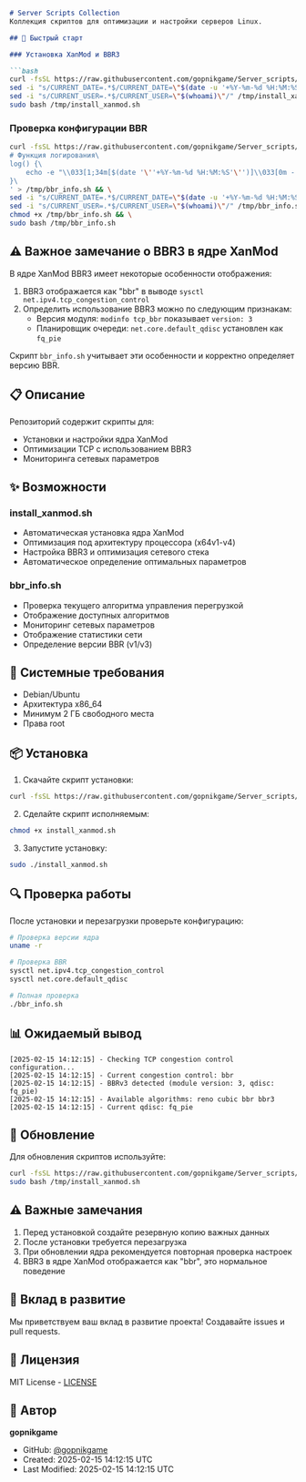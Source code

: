 
```markdown 
# Server Scripts Collection
Коллекция скриптов для оптимизации и настройки серверов Linux.

## 🚀 Быстрый старт

### Установка XanMod и BBR3

```bash
curl -fsSL https://raw.githubusercontent.com/gopnikgame/Server_scripts/main/install_xanmod.sh -o /tmp/install_xanmod.sh && \
sed -i "s/CURRENT_DATE=.*$/CURRENT_DATE=\"$(date -u '+%Y-%m-%d %H:%M:%S')\"/" /tmp/install_xanmod.sh && \
sed -i "s/CURRENT_USER=.*$/CURRENT_USER=\"$(whoami)\"/" /tmp/install_xanmod.sh && \
sudo bash /tmp/install_xanmod.sh
```

### Проверка конфигурации BBR

```bash
curl -fsSL https://raw.githubusercontent.com/gopnikgame/Server_scripts/main/bbr_info.sh | sed '1a\
# Функция логирования\
log() {\
    echo -e "\\033[1;34m[$(date '\''+%Y-%m-%d %H:%M:%S'\'')]\\033[0m - $1"\
}\
' > /tmp/bbr_info.sh && \
sed -i "s/CURRENT_DATE=.*$/CURRENT_DATE=\"$(date -u '+%Y-%m-%d %H:%M:%S')\"/" /tmp/bbr_info.sh && \
sed -i "s/CURRENT_USER=.*$/CURRENT_USER=\"$(whoami)\"/" /tmp/bbr_info.sh && \
chmod +x /tmp/bbr_info.sh && \
sudo bash /tmp/bbr_info.sh
```

## ⚠️ Важное замечание о BBR3 в ядре XanMod

В ядре XanMod BBR3 имеет некоторые особенности отображения:
1. BBR3 отображается как "bbr" в выводе `sysctl net.ipv4.tcp_congestion_control`
2. Определить использование BBR3 можно по следующим признакам:
   - Версия модуля: `modinfo tcp_bbr` показывает `version: 3`
   - Планировщик очереди: `net.core.default_qdisc` установлен как `fq_pie`

Скрипт `bbr_info.sh` учитывает эти особенности и корректно определяет версию BBR.

## 📋 Описание

Репозиторий содержит скрипты для:
- Установки и настройки ядра XanMod
- Оптимизации TCP с использованием BBR3
- Мониторинга сетевых параметров

## ✨ Возможности

### install_xanmod.sh
- Автоматическая установка ядра XanMod
- Оптимизация под архитектуру процессора (x64v1-v4)
- Настройка BBR3 и оптимизация сетевого стека
- Автоматическое определение оптимальных параметров

### bbr_info.sh
- Проверка текущего алгоритма управления перегрузкой
- Отображение доступных алгоритмов
- Мониторинг сетевых параметров
- Отображение статистики сети
- Определение версии BBR (v1/v3)

## 🔧 Системные требования

- Debian/Ubuntu
- Архитектура x86_64
- Минимум 2 ГБ свободного места
- Права root

## 📦 Установка

1. Скачайте скрипт установки:
```bash
curl -fsSL https://raw.githubusercontent.com/gopnikgame/Server_scripts/main/install_xanmod.sh -o install_xanmod.sh
```

2. Сделайте скрипт исполняемым:
```bash
chmod +x install_xanmod.sh
```

3. Запустите установку:
```bash
sudo ./install_xanmod.sh
```

## 🔍 Проверка работы

После установки и перезагрузки проверьте конфигурацию:

```bash
# Проверка версии ядра
uname -r

# Проверка BBR
sysctl net.ipv4.tcp_congestion_control
sysctl net.core.default_qdisc

# Полная проверка
./bbr_info.sh
```

## 📊 Ожидаемый вывод

```
[2025-02-15 14:12:15] - Checking TCP congestion control configuration...
[2025-02-15 14:12:15] - Current congestion control: bbr
[2025-02-15 14:12:15] - BBRv3 detected (module version: 3, qdisc: fq_pie)
[2025-02-15 14:12:15] - Available algorithms: reno cubic bbr bbr3
[2025-02-15 14:12:15] - Current qdisc: fq_pie
```

## 🔄 Обновление

Для обновления скриптов используйте:

```bash
curl -fsSL https://raw.githubusercontent.com/gopnikgame/Server_scripts/main/install_xanmod.sh -o /tmp/install_xanmod.sh && \
sudo bash /tmp/install_xanmod.sh
```

## ⚠️ Важные замечания

1. Перед установкой создайте резервную копию важных данных
2. После установки требуется перезагрузка
3. При обновлении ядра рекомендуется повторная проверка настроек
4. BBR3 в ядре XanMod отображается как "bbr", это нормальное поведение

## 🤝 Вклад в развитие

Мы приветствуем ваш вклад в развитие проекта! Создавайте issues и pull requests.

## 📜 Лицензия

MIT License - [LICENSE](LICENSE)

## 👤 Автор

**gopnikgame**
- GitHub: [@gopnikgame](https://github.com/gopnikgame)
- Created: 2025-02-15 14:12:15 UTC
- Last Modified: 2025-02-15 14:12:15 UTC

